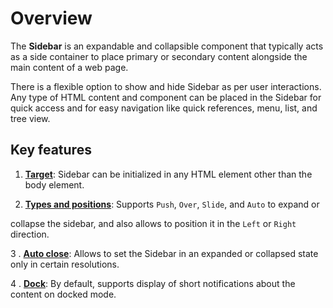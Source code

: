 # Overview

The **Sidebar** is an expandable and collapsible component that typically acts as a side container to place primary or
secondary content alongside the main content of a web page.

There is a flexible option to show and hide Sidebar as per user interactions. Any type of HTML content and component
can be  placed in the Sidebar for quick access and for easy navigation like quick references, menu, list, and tree view.

## Key features

1. **[Target](/sidebar/custom-context/)**: Sidebar can be initialized in any HTML element other than the body element.

2. **[Types and positions](/sidebar/variations/)**: Supports `Push`, `Over`, `Slide`, and `Auto` to expand or

collapse the sidebar, and also allows to position it in the `Left` or `Right` direction.

3 . **[Auto close](/sidebar/auto-close/)**: Allows to set the Sidebar in an expanded or collapsed state only in certain resolutions.

4 . **[Dock](/sidebar/docking-sidebar/)**: By default, supports display of short notifications about the content on docked mode.